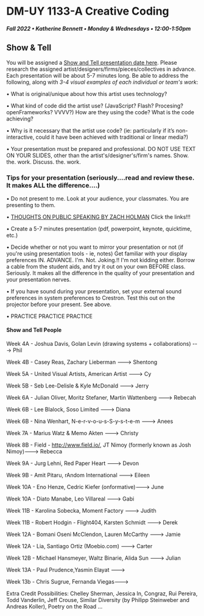 # DM-UY 1133-A Creative Coding
##### Fall 2022 • Katherine Bennett • Monday & Wednesdays • 12:00-1:50pm 

## Show & Tell

You will be assigned a [Show and Tell presentation date here](ShowAndTell.md). Please research the assigned artist/designers/firms/pieces/collectives in advance. Each presentation will be about 5-7 minutes long. Be able to address the following, along with *3-4 visual examples of each individual or team's work*: 

• What is original/unique about how this artist uses technology? 

• What kind of code did the artist use?  (JavaScript? Flash? Procesing? openFrameworks? VVVV?) How are they using the code? What is the code achieving?

• Why is it necessary that the artist use code?  (ie: particularly if it’s non-interactive, could it have been achieved with traditional or linear media?)

• Your presentation must be prepared and professional. DO NOT USE TEXT ON YOUR SLIDES, other than the artist's/designer's/firm's names. Show. the. work. Discuss. the. work.


### Tips for your presentation (seriously....read and review these. It makes ALL the difference....)

• Do not present to me. Look at your audience, your classmates. You are presenting to them.

• [THOUGHTS ON PUBLIC SPEAKING BY ZACH HOLMAN](http://speaking.io/) Click the links!!!

• Create a 5-7 minutes presentation (pdf, powerpoint, keynote, quicktime, etc.)

• Decide whether or not you want to mirror your presentation or not (if you're using presentation tools - ie, notes)
Get familiar with your display preferences IN. ADVANCE. I'm. Not. Joking.!! I'm not kidding either. Borrow a cable from the student aids, and try it out on your own BEFORE class. Seriously. It makes all the difference in the quality of your presentation and your presentation nerves.

• If you have sound during your presentation, set your external sound preferences in system preferences to Crestron. Test this out on the projector before your present. See above.

• PRACTICE PRACTICE PRACTICE


#### Show and Tell People

Week 4A - Joshua Davis, Golan Levin (drawing systems + collaborations) ---> Phil

Week 4B -  Casey Reas, Zachary Lieberman ---> Shentong

Week 5A - United Visual Artists, American Artist ---> Cy

Week 5B - Seb Lee-Delisle & Kyle McDonald ---> Jerry

Week 6A - Julian Oliver, Moritz Stefaner, Martin Wattenberg ---> Rebecah

Week 6B -  Lee Blalock, Soso Limited ---> Diana

Week 6B - Nina Wenhart, N-e-r-v-o-u-s-S-y-s-t-e-m ---> Anees

Week 7A - Marius Watz & Memo Akten ---> Christy

Week 8B - Field - http://www.field.io/, JT Nimoy (formerly known as Josh Nimoy)---> Rebecca

Week 9A - Jurg Lehni, Red Paper Heart   ---> Devon

Week 9B - Amit Pitaru, rAndom International  ---> Eileen

Week 10A - Eno Henze, Cedric Kiefer (onformative)---> June

Week 10A - Diato Manabe, Leo Villareal ---> Gabi

Week 11B - Karolina Sobecka, Moment Factory ---> Judith

Week 11B - Robert Hodgin - Flight404, Karsten Schmidt ---> Derek

Week 12A - Bomani Oseni McClendon, Lauren McCarthy  ---> Jamie

Week 12A - Lia, Santiago Ortiz (Moebio.com) ---> Carter

Week 12B - Michael Hansmeyer, Waltz Binarie, Alida Sun ---> Julian

Week 13A - Paul Prudence,Yasmin Elayat  ---> 

Week 13b - Chris Sugrue, Fernanda Viegas---> 


Extra Credit Possibilities:  Chelley Sherman, Jessica In, Congraz, Rui Pereira, Todd Vanderlin, Jeff Crouse, Similar Diversity (by Philipp Steinweber and Andreas Koller), Poetry on the Road ...